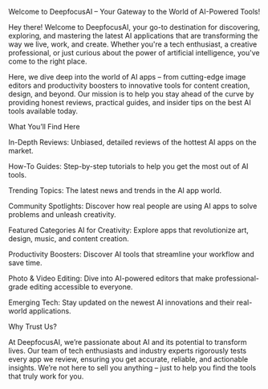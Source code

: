 Welcome to DeepfocusAI – Your Gateway to the World of AI-Powered Tools!

Hey there! Welcome to DeepfocusAI, your go-to destination for discovering, exploring, and mastering the latest AI applications that are transforming the way we live, work, and create. Whether you're a tech enthusiast, a creative professional, or just curious about the power of artificial intelligence, you've come to the right place.

Here, we dive deep into the world of AI apps – from cutting-edge image editors and productivity boosters to innovative tools for content creation, design, and beyond. Our mission is to help you stay ahead of the curve by providing honest reviews, practical guides, and insider tips on the best AI tools available today.

What You’ll Find Here

In-Depth Reviews: Unbiased, detailed reviews of the hottest AI apps on the market.

How-To Guides: Step-by-step tutorials to help you get the most out of AI tools.

Trending Topics: The latest news and trends in the AI app world.

Community Spotlights: Discover how real people are using AI apps to solve problems and unleash creativity.

Featured Categories
AI for Creativity: Explore apps that revolutionize art, design, music, and content creation.

Productivity Boosters: Discover AI tools that streamline your workflow and save time.

Photo & Video Editing: Dive into AI-powered editors that make professional-grade editing accessible to everyone.

Emerging Tech: Stay updated on the newest AI innovations and their real-world applications.

Why Trust Us?

At DeepfocusAI, we’re passionate about AI and its potential to transform lives. Our team of tech enthusiasts and industry experts rigorously tests every app we review, ensuring you get accurate, reliable, and actionable insights. We’re not here to sell you anything – just to help you find the tools that truly work for you.
